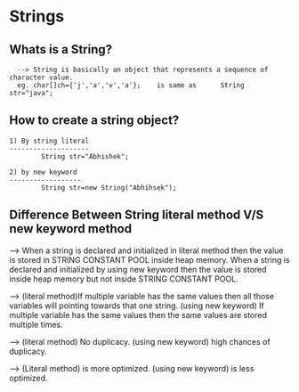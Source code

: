 # Strings

Whats is a String?
------------------
      --> String is basically an object that represents a sequence of character value.
      eg. char[]ch={'j','a','v','a'};    is same as      String str="java";

How to create a string object?
------------------------------
    1) By string literal
    --------------------
            String str="Abhishek";
            
    2) by new keyword
    ------------------
            String str=new String("Abhihsek");

Difference Between String literal method V/S new keyword method
----------------------------------------------------------------
--> When a string is declared and initialized in literal method then the value is stored in STRING CONSTANT POOL inside heap memory.
When a string is declared and initialized by using new keyword  then the value is stored inside heap memory but not inside STRING CONSTANT POOL.

--> (literal method)If multiple variable has the same values then all those variables will pointing towards that one string.
(using new keyword) If multiple variable has the same values then the same values are stored multiple times.

--> (literal method) No duplicacy.
(using new keyword) high chances of duplicacy.

--> (Literal method) is more optimized.
(using new keyword) is less optimized.




